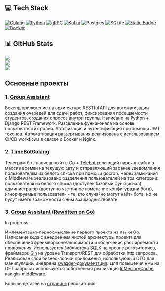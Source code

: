 ## 💻 Tech Stack
[![Golang](https://img.shields.io/badge/Golang-grey?style=flat&logo=go&logoColor=white&labelColor=dodgerblue&color=grey)](https://go.dev/)
[![Python](https://img.shields.io/badge/Python-3670A0?style=flat&logo=python&logoColor=ffdd54)](https://www.python.org/)
[![gRPC](https://img.shields.io/badge/gRPC-blue?style=flat&logoColor=white&color=lightseagreen)](https://grpc.io/)
[![Kafka](https://img.shields.io/badge/Kafka-black?logo=apachekafka)](https://kafka.apache.org)
![Postgres](https://img.shields.io/badge/postgres-%23316192.svg?style=flat&logo=postgresql&logoColor=white)
![SQLite](https://img.shields.io/badge/sqlite-%2307405e.svg?style=flat&logo=sqlite&logoColor=white)
[![Static Badge](https://img.shields.io/badge/Redis-grey?style=flat&logo=redis&logoColor=white&labelColor=red&color=grey)](https://redis.io/)
[![Docker](https://img.shields.io/badge/docker-%230db7ed.svg?style=flat&logo=docker&logoColor=white)](https://http://docker.com/)






## 📊 GitHub Stats
![](https://github-readme-stats.vercel.app/api?username=psevdocoder&theme=radical&hide_border=false&include_all_commits=false&count_private=true)<br/>
![](https://github-readme-streak-stats.herokuapp.com/?user=psevdocoder&theme=radical&hide_border=false)<br/>
![](https://github-readme-stats.vercel.app/api/top-langs/?username=psevdocoder&theme=radical&hide_border=false&include_all_commits=false&count_private=true&layout=compact)

<!-- Proudly created with GPRM ( https://gprm.itsvg.in ) -->



## Основные проекты
### 1. [Group Assistant](https://github.com/psevdocoder/sipi_backend)
Бекенд приложение на архитектуре RESTful API для автоматизации создания очередей для сдачи работ, фиксирования посещаемости студентов, создания опросов внутри группы. Написано на Python + Django REST Framework. Разделение функционала на основе пользоватеских ролей. Авторизация и аутентификация при помощи JWT токенов. Автоматизация развертывания реализована с использованием CI/CD workflows в связке с Docker и Nginx.

### 2. [TimeBotGolang](https://github.com/psevdocoder/timeBotGolang)
Телеграм бот, написанный на Go + [Telebot](https://github.com/tucnak/telebot) делающий парсинг сайта в массив времен на текущую дату и отправляющий заранее уведомления пользователям из белого списка при помощи [gocron](https://github.com/go-co-op/gocron).
Через замыкания с Middleware реализовано разделения пользователей на три категории: пользователи из белого списка (доступен базовый функционал), администратор (доступно частичное изменение конфигурации бота), игнорируемые пользователи - те, кто случайно могут найти бота, но не будут иметь возможности с ним взаимодействовать.

### 3. [Group Assistant (Rewritten on Go)](https://github.com/psevdocoder/GroupAssist)
In progress.

Имлементация-переосмысление первого проекта на языке Go. Написание кода с внедрением чистой архитектуры проекта для обеспечения фреймворконезависимости и облегчения расширяемости приложения. Используется библиотека [SQLX](https://github.com/jmoiron/sqlx) на уровне репозиториев, фреймворк [Gin](https://github.com/gin-gonic/gin) на уровне Transport/REST для обработки http запросов. Реализован слой бизнес-логики приложения, использующий DTO для манипуляций. Внедрена [swagger-документация](https://github.com/swaggo/swag). Для повышения RPS на GET запросах используется собственная реализация [InMemoryCache](https://github.com/psevdocoder/InMemoryCacheTTL) как gin-middleware.

Больше деталей на [странице](https://github.com/psevdocoder/GroupAssist) репозитория.
